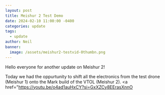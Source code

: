 ```yaml
---
layout: post
title: Meishur 2 Test Demo
date: 2024-02-10 11:00:00 -0400
categories: update
tags:
  - update
author: Neil
banner:
  image: /assets/meishur2-testvid-0thumbn.png
---
```


Hello everyone for another update on Meishur 2!

Today we had the oppurtunity to shift all the electronics from the test drone (Meishur 1) onto the Mark build of the VTOL (Meishur 2). <a href="https://youtu.be/o4ad1auHxCY?si=GxXZCy8EErasXnnO
<style>">Here!</a> is a video of the latest test we had done.

Another update we would like to announce is the daughter board development. Samuel and Joshua had been working these past few days on sourcing and brining up some of the electronics for a daughterboard that is going to be connecting everything together seamlessly. Below is a sneakpeak :)

<img src="/assets/sanban.png" />


img {
  display: block;
  margin-left: auto;
  margin-right: auto;
}
.center {
  text-align: center;
  font-style: italic;
}
</style>